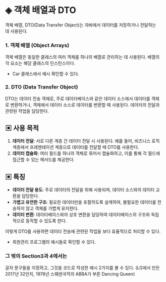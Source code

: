 ## <h1> ◈ 객체 배열과 DTO</h1>

객체 배열, DTO(Data Transfer Object)는 자바에서 데이터를 저장하거나 전달하는 데 사용된다.

###  1. 객체 배열 (Object Arrays)

객체 배열은 동일한 클래스의 여러 객체를 하나의 배열로 관리하는 데 사용된다. 배열의 각 요소는 해당 클래스의 인스턴스이다. 
- Car 클래스에서 예시 확인할 수 있다.

###  2. DTO (Data Transfer Object) 
DTO는 데이터 전송 객체로, 주로 데이터베이스와 같은 데이터 소스에서 데이터를 객체로 변환하거나, 객체에서 데이터 소스로 데이터를 변환할 때 사용된다. 
데이터의 전달과 관련된 작업을 담당한다.

## ▣ 사용 목적
1. **데이터 전달**: 서로 다른 계층 간 데이터 전달 시 사용된다. 예를 들어, 비즈니스 로직 계층에서 프레젠테이션 계층으로 데이터를 전달할 때 DTO를 사용한다.
2. **데이터 캡슐화**: 여러 필드를 하나의 객체로 묶어서 캡슐화하고, 이를 통해 각 필드에 접근할 수 있는 메서드를 제공한다.

## ▣ 특징
- **데이터 전달 용도**: 주로 데이터의 전달을 위해 사용되며, 데이터 소스와의 데이터 교환을 담당한다.
- **가볍고 유연한 구조**: 필요한 데이터만을 포함하도록 설계하여, 불필요한 데이터를 전송하지 않고 객체를 가볍게 유지한다.
- **데이터 변환**: 데이터베이스와의 상호 변환을 담당하여 데이터베이스의 구조와 독립적으로 동작할 수 있도록 한다.

이렇게 DTO를 사용하면 데이터 전송에 관련된 작업을 보다 효율적으로 처리할 수 있다.
- 회원관리 프로그램의 예시들로 확인할 수 있다.


### 그 밖의 Section3과 4에서는
글자 문구들을 지정하고, 그것을 코드로 작성한 예시 2가지를 볼 수 있다.
(LG에서 만든 2017년 32인치, 1978년 스웨덴국적의 ABBA가 부른 Dancing Queen)
